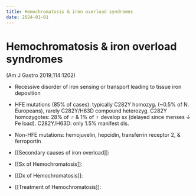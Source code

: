 ```yaml
---
title: Hemochromatosis & iron overload syndromes
date: 2024-01-01
---
```

# Hemochromatosis & iron overload syndromes

(Am J Gastro 2019;114:1202)

* Recessive disorder of iron sensing or transport leading to tissue iron deposition

* HFE mutations (85% of cases): typically C282Y homozyg. (~0.5% of N. Europeans), rarely C282Y/H63D compound heterozyg. C282Y homozygotes: 28% of ♂ & 1% of ♀ develop sx (delayed since menses ↓ Fe load). C282Y/H63D: only 1.5% manifest dis.

* Non-HFE mutations: hemojuvelin, hepcidin, transferrin receptor 2, & ferroportin

* [[Secondary causes of iron overload]]: 

* [[Sx of Hemochromatosis]]: 

* [[Dx of Hemochromatosis]]: 

* [[Treatment of Hemochromatosis]]: 
